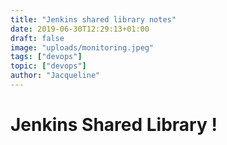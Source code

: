```yaml
---
title: "Jenkins shared library notes"
date: 2019-06-30T12:29:13+01:00
draft: false
image: "uploads/monitoring.jpeg"
tags: ["devops"]
topic: ["devops"]
author: "Jacqueline"
---
```


# Jenkins Shared Library !
